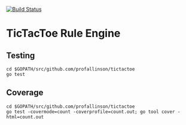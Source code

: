 [![Build Status](https://www.travis-ci.org/profallinson/tictactoe.svg?branch=master)](https://www.travis-ci.org/profallinson/tictactoe)

# TicTacToe Rule Engine

## Testing

	cd $GOPATH/src/github.com/profallinson/tictactoe
	go test

## Coverage

	cd $GOPATH/src/github.com/profallinson/tictactoe
	go test -covermode=count -coverprofile=count.out; go tool cover -html=count.out

